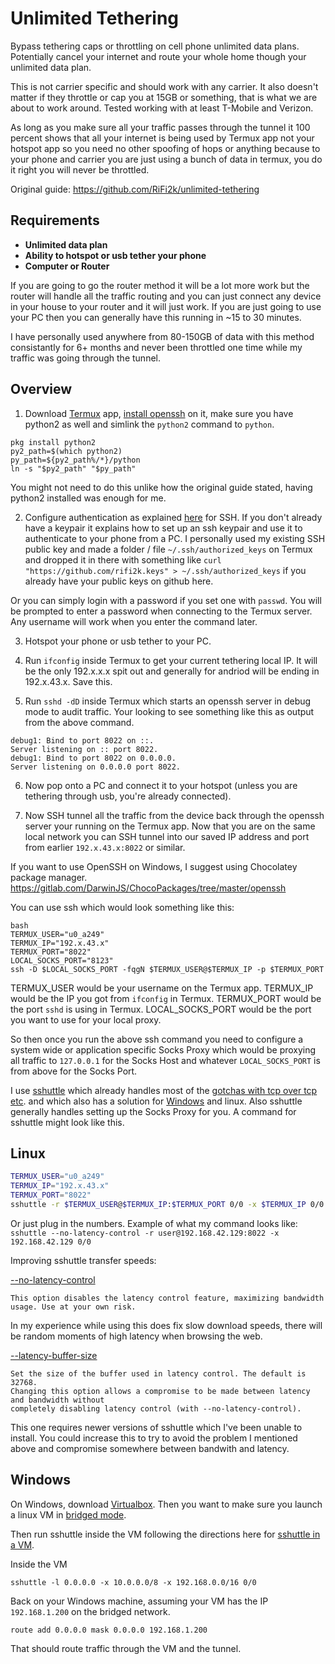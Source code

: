 # Unlimited Tethering

Bypass tethering caps or throttling on cell phone unlimited data plans. Potentially cancel your internet and route your whole home though your unlimited data plan.

This is not carrier specific and should work with any carrier. It also doesn't matter if they throttle or cap you at 15GB or something, that is what we are about to work around. Tested working with at least T-Mobile and Verizon.

As long as you make sure all your traffic passes through the tunnel it 100 percent shows that all your internet is being used by Termux app not your hotspot app so you need no other spoofing of hops or anything because to your phone and carrier you are just using a bunch of data in termux, you do it right you will never be throttled.

Original guide: https://github.com/RiFi2k/unlimited-tethering

## Requirements

* **Unlimited data plan**
* **Ability to hotspot or usb tether your phone**
* **Computer or Router**

If you are going to go the router method it will be a lot more work but the router will handle all the traffic routing and you can just connect any device in your house to your router and it will just work. If you are just going to use your PC then you can generally have this running in ~15 to 30 minutes.

I have personally used anywhere from 80-150GB of data with this method consistantly for 6+ months and never been throttled one time while my traffic was going through the tunnel.

## Overview

1) Download [Termux](https://termux.com/) app, [install openssh](https://wiki.termux.com/wiki/Remote_Access) on it, make sure you have python2 as well and simlink the `python2` command to `python`. 

```
pkg install python2
py2_path=$(which python2)
py_path=${py2_path%/*}/python
ln -s "$py2_path" "$py_path"
```
You might not need to do this unlike how the original guide stated, having python2 installed was enough for me.

2) Configure authentication as explained [here](https://wiki.termux.com/wiki/Remote_Access) for SSH. If you don't already have a keypair it explains how to set up an ssh keypair and use it to authenticate to your phone from a PC. I personally used my existing SSH public key and made a folder / file `~/.ssh/authorized_keys` on Termux and dropped it in there with something like `curl "https://github.com/rifi2k.keys" > ~/.ssh/authorized_keys` if you already have your public keys on github here.

Or you can simply login with a password if you set one with `passwd`. You will be prompted to enter a password when connecting to the Termux server. Any username will work when you enter the command later.

3) Hotspot your phone or usb tether to your PC.

4) Run `ifconfig` inside Termux to get your current tethering local IP. It will be the only 192.x.x.x spit out and generally for andriod will be ending in 192.x.43.x. Save this.

5) Run `sshd -dD` inside Termux which starts an openssh server in debug mode to audit traffic. Your looking to see something like this as output from the above command.

```
debug1: Bind to port 8022 on ::.
Server listening on :: port 8022.
debug1: Bind to port 8022 on 0.0.0.0.
Server listening on 0.0.0.0 port 8022.
```

6) Now pop onto a PC and connect it to your hotspot (unless you are tethering through usb, you're already connected).

7) Now SSH tunnel all the traffic from the device back through the openssh server your running on the Termux app. Now that you are on the same local network you can SSH tunnel into our saved IP address and port from earlier `192.x.43.x:8022` or similar.

If you want to use OpenSSH on Windows, I suggest using Chocolatey package manager. https://gitlab.com/DarwinJS/ChocoPackages/tree/master/openssh

You can use ssh which would look something like this:

```
bash
TERMUX_USER="u0_a249"
TERMUX_IP="192.x.43.x"
TERMUX_PORT="8022"
LOCAL_SOCKS_PORT="8123"
ssh -D $LOCAL_SOCKS_PORT -fqgN $TERMUX_USER@$TERMUX_IP -p $TERMUX_PORT
```

TERMUX_USER would be your username on the Termux app.
TERMUX_IP would be the IP you got from `ifconfig` in Termux.
TERMUX_PORT would be the port `sshd` is using in Termux.
LOCAL_SOCKS_PORT would be the port you want to use for your local proxy.

So then once you run the above ssh command you need to configure a system wide or application specific Socks Proxy which would be proxying all traffic to `127.0.0.1` for the Socks Host and whatever `LOCAL_SOCKS_PORT` is from above for the Socks Port.

I use [sshuttle](https://github.com/sshuttle/sshuttle) which already handles most of the [gotchas with tcp over tcp etc](https://sshuttle.readthedocs.io/en/stable/how-it-works.html). and which also has a solution for [Windows](https://sshuttle.readthedocs.io/en/stable/windows.html) and linux. Also sshuttle generally handles setting up the Socks Proxy for you. A command for sshuttle might look like this.

## Linux
```bash
TERMUX_USER="u0_a249"
TERMUX_IP="192.x.43.x"
TERMUX_PORT="8022"
sshuttle -r $TERMUX_USER@$TERMUX_IP:$TERMUX_PORT 0/0 -x $TERMUX_IP 0/0
```
Or just plug in the numbers. Example of what my command looks like:
`sshuttle --no-latency-control -r user@192.168.42.129:8022 -x 192.168.42.129 0/0`

Improving sshuttle transfer speeds:

[--no-latency-control](https://sshuttle.readthedocs.io/en/stable/manpage.html?highlight=latency-buffer-size#cmdoption-sshuttle-no-latency-control)

```
This option disables the latency control feature, maximizing bandwidth usage. Use at your own risk.
```

In my experience while using this does fix slow download speeds, there will be random moments of high latency when browsing the web.

[--latency-buffer-size](https://sshuttle.readthedocs.io/en/stable/manpage.html?highlight=latency-buffer-size#cmdoption-sshuttle-latency-buffer-size)

```
Set the size of the buffer used in latency control. The default is 32768. 
Changing this option allows a compromise to be made between latency and bandwidth without 
completely disabling latency control (with --no-latency-control).
```

This one requires newer versions of sshuttle which I've been unable to install. You could increase this to try to avoid the problem I mentioned above and compromise somewhere between bandwith and latency.

## Windows

On Windows, download [Virtualbox](https://www.virtualbox.org/). Then you want to make sure you launch a linux VM in [bridged mode](https://www.linuxbabe.com/virtualbox/a-pretty-good-introduction-to-virtualbox-bridged-networking-mode).

Then run sshuttle inside the VM following the directions here for [sshuttle in a VM](https://sshuttle.readthedocs.io/en/stable/windows.html).

Inside the VM
```
sshuttle -l 0.0.0.0 -x 10.0.0.0/8 -x 192.168.0.0/16 0/0
```

Back on your Windows machine, assuming your VM has the IP `192.168.1.200` on the bridged network.
```
route add 0.0.0.0 mask 0.0.0.0 192.168.1.200
```
That should route traffic through the VM and the tunnel.
